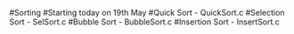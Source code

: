 #Sorting 
#Starting today on 19th May
#Quick Sort - QuickSort.c
#Selection Sort - SelSort.c
#Bubble Sort - BubbleSort.c
#Insertion Sort - InsertSort.c
